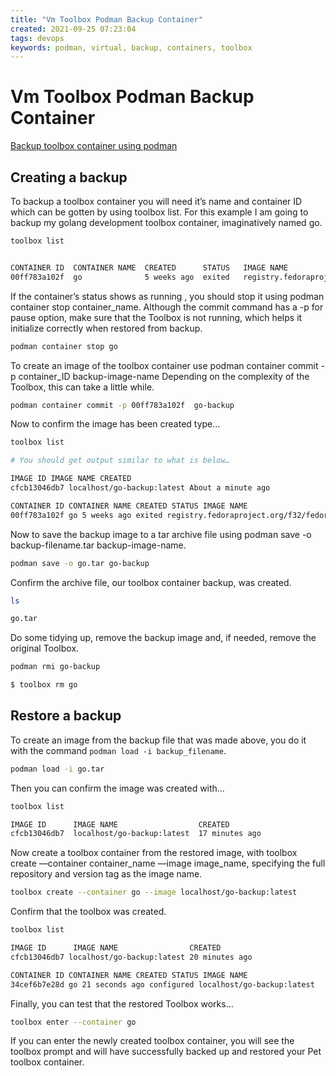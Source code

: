 ```yaml
---
title: "Vm Toolbox Podman Backup Container"
created: 2021-09-25 07:23:04
tags: devops
keywords: podman, virtual, backup, containers, toolbox
---
```


# Vm Toolbox Podman Backup Container

[Backup toolbox container using podman](https://fedoramagazine.org/backup-and-restore-toolboxes-with-podman/)

## Creating a backup

To backup a toolbox container you will need it’s name and container ID which can be gotten by using toolbox list. For this example I am going to backup my golang development toolbox container, imaginatively named go.

```bash
toolbox list


CONTAINER ID  CONTAINER NAME  CREATED      STATUS   IMAGE NAME
00ff783a102f  go              5 weeks ago  exited   registry.fedoraproject.org/f32/fedora-toolbox:32
```

If the container’s status shows as running , you should stop it using podman container stop container_name. Although the commit command has a -p for pause option, make sure that the Toolbox is not running, which helps it initialize correctly when restored from backup.

```bash
podman container stop go
```

To create an image of the toolbox container use
podman container commit -p container_ID backup-image-name
Depending on the complexity of the Toolbox, this can take a little while.

```bash
podman container commit -p 00ff783a102f  go-backup
```

Now to confirm the image has been created type…

```bash
toolbox list

# You should get output similar to what is below…

IMAGE ID IMAGE NAME CREATED
cfcb13046db7 localhost/go-backup:latest About a minute ago

CONTAINER ID CONTAINER NAME CREATED STATUS IMAGE NAME
00ff783a102f go 5 weeks ago exited registry.fedoraproject.org/f32/fedora-toolbox:32

```

Now to save the backup image to a tar archive file using podman save -o backup-filename.tar backup-image-name.

```bash
podman save -o go.tar go-backup
```

Confirm the archive file, our toolbox container backup, was created.

```bash
ls

go.tar
```

Do some tidying up, remove the backup image and, if needed, remove the original Toolbox.

```bash
podman rmi go-backup

$ toolbox rm go
```

## Restore a backup

To create an image from the backup file that was made above, you do it with the command `podman load -i backup_filename`.

```bash
podman load -i go.tar
```

Then you can confirm the image was created with…

```bash
toolbox list

IMAGE ID      IMAGE NAME                  CREATED
cfcb13046db7  localhost/go-backup:latest  17 minutes ago
```

Now create a toolbox container from the restored image, with toolbox create ––container container_name ––image image_name, specifying the full repository and version tag as the image name.

```bash
toolbox create --container go --image localhost/go-backup:latest
```

Confirm that the toolbox was created.

```bash
toolbox list

IMAGE ID      IMAGE NAME                CREATED
cfcb13046db7 localhost/go-backup:latest 20 minutes ago

CONTAINER ID CONTAINER NAME CREATED STATUS IMAGE NAME
34cef6b7e28d go 21 seconds ago configured localhost/go-backup:latest
```

Finally, you can test that the restored Toolbox works…

```bash
toolbox enter --container go
```

If you can enter the newly created toolbox container, you will see the toolbox prompt and will have successfully backed up and restored your Pet toolbox container.
